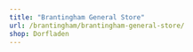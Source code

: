 ```yaml
---
title: "Brantingham General Store"
url: /brantingham/brantingham-general-store/
shop: Dorfladen
---
```

